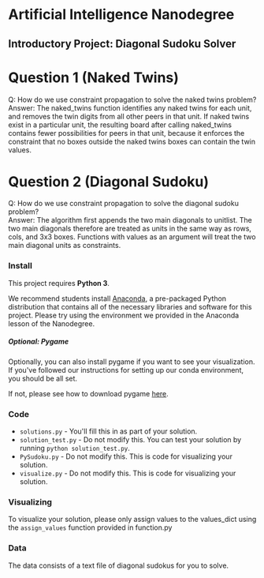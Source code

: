 # Artificial Intelligence Nanodegree
## Introductory Project: Diagonal Sudoku Solver

# Question 1 (Naked Twins)
Q: How do we use constraint propagation to solve the naked twins problem?  
Answer: The naked_twins function identifies any naked twins for each unit, and removes the twin digits from all other peers in that unit. If naked twins exist in a particular unit, the resulting board after calling naked_twins contains fewer possibilities for peers in that unit, because it enforces the constraint that no boxes outside the naked twins boxes can contain the twin values.

# Question 2 (Diagonal Sudoku)
Q: How do we use constraint propagation to solve the diagonal sudoku problem?  
Answer: The algorithm first appends the two main diagonals to unitlist. The two main diagonals therefore are treated as units in the same way as rows, cols, and 3x3 boxes. Functions with values as an argument will treat the two main diagonal units as constraints.


### Install

This project requires **Python 3**.

We recommend students install [Anaconda](https://www.continuum.io/downloads), a pre-packaged Python distribution that contains all of the necessary libraries and software for this project. 
Please try using the environment we provided in the Anaconda lesson of the Nanodegree.

##### Optional: Pygame

Optionally, you can also install pygame if you want to see your visualization. If you've followed our instructions for setting up our conda environment, you should be all set.

If not, please see how to download pygame [here](http://www.pygame.org/download.shtml).

### Code

* `solutions.py` - You'll fill this in as part of your solution.
* `solution_test.py` - Do not modify this. You can test your solution by running `python solution_test.py`.
* `PySudoku.py` - Do not modify this. This is code for visualizing your solution.
* `visualize.py` - Do not modify this. This is code for visualizing your solution.

### Visualizing

To visualize your solution, please only assign values to the values_dict using the ```assign_values``` function provided in function.py

### Data

The data consists of a text file of diagonal sudokus for you to solve.
